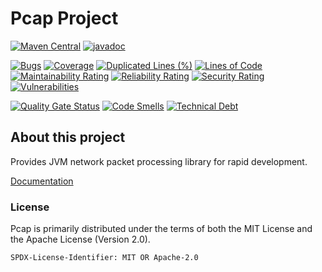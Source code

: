 <!--
SPDX-FileCopyrightText: 2020-2021 Pcap Project
SPDX-License-Identifier: MIT OR Apache-2.0
-->

# Pcap Project

[![Maven Central](https://img.shields.io/maven-central/v/com.ardikars.pcap/pcap.svg?label=Maven%20Central)](https://search.maven.org/search?q=g:%22com.ardikars.pcap%22%20AND%20a:%22pcap%22)
[![javadoc](https://javadoc.io/badge2/com.ardikars.pcap/pcap-spi/javadoc.svg)](https://javadoc.io/doc/com.ardikars.pcap/pcap-spi)

[![Bugs](https://sonarcloud.io/api/project_badges/measure?project=com.ardikars.pcap%3Apcap&metric=bugs)](https://sonarcloud.io/summary/new_code?id=com.ardikars.pcap%3Apcap)
[![Coverage](https://sonarcloud.io/api/project_badges/measure?project=com.ardikars.pcap%3Apcap&metric=coverage)](https://sonarcloud.io/summary/new_code?id=com.ardikars.pcap%3Apcap)
[![Duplicated Lines (%)](https://sonarcloud.io/api/project_badges/measure?project=com.ardikars.pcap%3Apcap&metric=duplicated_lines_density)](https://sonarcloud.io/summary/new_code?id=com.ardikars.pcap%3Apcap)
[![Lines of Code](https://sonarcloud.io/api/project_badges/measure?project=com.ardikars.pcap%3Apcap&metric=ncloc)](https://sonarcloud.io/summary/new_code?id=com.ardikars.pcap%3Apcap)
[![Maintainability Rating](https://sonarcloud.io/api/project_badges/measure?project=com.ardikars.pcap%3Apcap&metric=sqale_rating)](https://sonarcloud.io/summary/new_code?id=com.ardikars.pcap%3Apcap)
[![Reliability Rating](https://sonarcloud.io/api/project_badges/measure?project=com.ardikars.pcap%3Apcap&metric=reliability_rating)](https://sonarcloud.io/summary/new_code?id=com.ardikars.pcap%3Apcap)
[![Security Rating](https://sonarcloud.io/api/project_badges/measure?project=com.ardikars.pcap%3Apcap&metric=security_rating)](https://sonarcloud.io/summary/new_code?id=com.ardikars.pcap%3Apcap)
[![Vulnerabilities](https://sonarcloud.io/api/project_badges/measure?project=com.ardikars.pcap%3Apcap&metric=vulnerabilities)](https://sonarcloud.io/summary/new_code?id=com.ardikars.pcap%3Apcap)

[![Quality Gate Status](https://sonarcloud.io/api/project_badges/measure?project=com.ardikars.pcap%3Apcap&metric=alert_status)](https://sonarcloud.io/summary/new_code?id=com.ardikars.pcap%3Apcap)
[![Code Smells](https://sonarcloud.io/api/project_badges/measure?project=com.ardikars.pcap%3Apcap&metric=code_smells)](https://sonarcloud.io/summary/new_code?id=com.ardikars.pcap%3Apcap)
[![Technical Debt](https://sonarcloud.io/api/project_badges/measure?project=com.ardikars.pcap%3Apcap&metric=sqale_index)](https://sonarcloud.io/summary/new_code?id=com.ardikars.pcap%3Apcap)

## About this project

Provides JVM network packet processing library for rapid development.

[Documentation](https://pcap.ardikars.com)

### License

Pcap is primarily distributed under the terms of both the MIT License and the Apache License (Version 2.0).

```
SPDX-License-Identifier: MIT OR Apache-2.0
```
